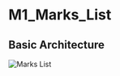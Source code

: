 # M1_Marks_List

## Basic Architecture

![Marks List](https://user-images.githubusercontent.com/102813504/161427408-d4fbaa59-f0bc-455a-8fb4-68e09388f56c.png)

